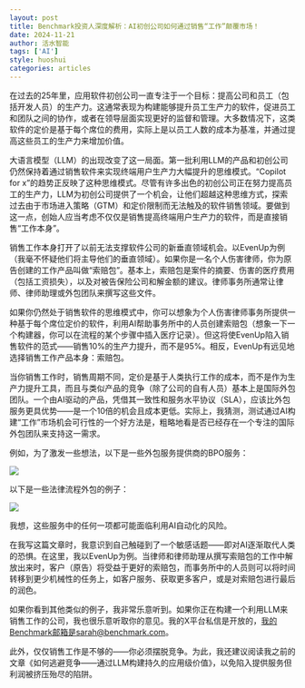 ```yaml
---
layout: post
title: Benchmark投资人深度解析：AI初创公司如何通过销售“工作”颠覆市场！
date: 2024-11-21
author: 活水智能
tags: ['AI']
style: huoshui
categories: articles
---
```


在过去的25年里，应用软件初创公司一直专注于一个目标：提高公司和员工（包括开发人员）的生产力。这通常表现为构建能够提升员工生产力的软件，促进员工和团队之间的协作，或者在领导层面实现更好的监督和管理。大多数情况下，这类软件的定价是基于每个席位的费用，实际上是以员工人数的成本为基准，并通过提高这些员工的生产力来增加价值。

大语言模型（LLM）的出现改变了这一局面。第一批利用LLM的产品和初创公司仍然保持着通过销售软件来实现终端用户生产力大幅提升的思维模式。“Copilot for x”的趋势正反映了这种思维模式。尽管有许多出色的初创公司正在努力提高员工的生产力，LLM为初创公司提供了一个机会，让他们超越这种思维方式，探索过去由于市场进入策略（GTM）和定价限制而无法触及的软件销售领域。要做到这一点，创始人应当考虑不仅仅是销售提高终端用户生产力的软件，而是直接销售“工作本身”。

销售工作本身打开了以前无法支撑软件公司的新垂直领域机会。以EvenUp为例（我毫不怀疑他们将主导他们的垂直领域）。如果你是一名个人伤害律师，你为原告创建的工作产品叫做“索赔包”。基本上，索赔包是案件的摘要、伤害的医疗费用（包括工资损失），以及对被告保险公司和解金额的建议。律师事务所通常让律师、律师助理或外包团队来撰写这些文件。

如果你仍然处于销售软件的思维模式中，你可以想象为个人伤害律师事务所提供一种基于每个席位定价的软件，利用AI帮助事务所中的人员创建索赔包（想象一下一个构建器，你可以在流程的某个步骤中插入医疗记录）。但这将使EvenUp陷入销售软件的范式——销售10%的生产力提升，而不是95%。相反，EvenUp有远见地选择销售工作产品本身：索赔包。

当你销售工作时，销售周期不同，定价是基于人类执行工作的成本，而不是作为生产力提升工具，而且与类似产品的竞争（除了公司的自有人员）基本上是国际外包团队。一个由AI驱动的产品，凭借其一致性和服务水平协议（SLA），应该比外包服务更具优势——是一个10倍的机会且成本更低。实际上，我猜测，测试通过AI构建“工作”市场机会可行性的一个好方法是，粗略地看是否已经存在一个专注的国际外包团队来支持这一需求。

例如，为了激发一些想法，以下是一些外包服务提供商的BPO服务：

![](https://fastly.jsdelivr.net/gh/filess/img12@main/2024/11/20/1732104151671-0ac9e817-8673-4f85-8fe6-f2c9f5e41245.jpg)

以下是一些法律流程外包的例子：

![](https://fastly.jsdelivr.net/gh/filess/img15@main/2024/11/20/1732104145066-f679992d-f876-4dcc-8542-395b9cfcdc9f.jpg)

我想，这些服务中的任何一项都可能面临利用AI自动化的风险。

在我写这篇文章时，我意识到自己触碰到了一个敏感话题——即对AI逐渐取代人类的恐惧。在这里，我以EvenUp为例。当律师和律师助理从撰写索赔包的工作中解放出来时，客户（原告）将受益于更好的索赔包，而事务所中的人员则可以将时间转移到更少机械性的任务上，如客户服务、获取更多客户，或是对索赔包进行最后的润色。

如果你看到其他类似的例子，我非常乐意听到。如果你正在构建一个利用LLM来销售工作的公司，我也很乐意听取你的意见。我的X平台私信是开放的，我的Benchmark邮箱是sarah@benchmark.com。

此外，仅仅销售工作是不够的——你必须摆脱竞争。为此，我还建议阅读我之前的文章《如何逃避竞争——通过LLM构建持久的应用级价值》，以免陷入提供服务但利润被挤压殆尽的陷阱。